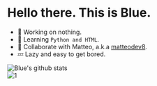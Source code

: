# Hello there. This is Blue.

<!--
**Jimmy-Blue/Jimmy-Blue** is a ✨ _special_ ✨ repository because its `README.md` (this file) appears on your GitHub profile.
-->

- 🔭 Working on nothing.
- 🌱 Learning `Python and HTML`.
- 👯 Collaborate with Matteo, a.k.a [matteodev8](https://github.com/matteodev8).
- 💤 Lazy and easy to get bored.


![Blue's github stats](https://github-readme-stats.vercel.app/api?username=jimmy-blue&theme=react&show_icons=true)\
![1](https://github-readme-stats.vercel.app/api/top-langs/?username=Jimmy-Blue&theme=react)



